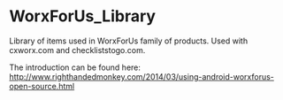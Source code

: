 WorxForUs_Library
=================

Library of items used in WorxForUs family of products.  Used with cxworx.com and checkliststogo.com.


The introduction can be found here:
http://www.righthandedmonkey.com/2014/03/using-android-worxforus-open-source.html